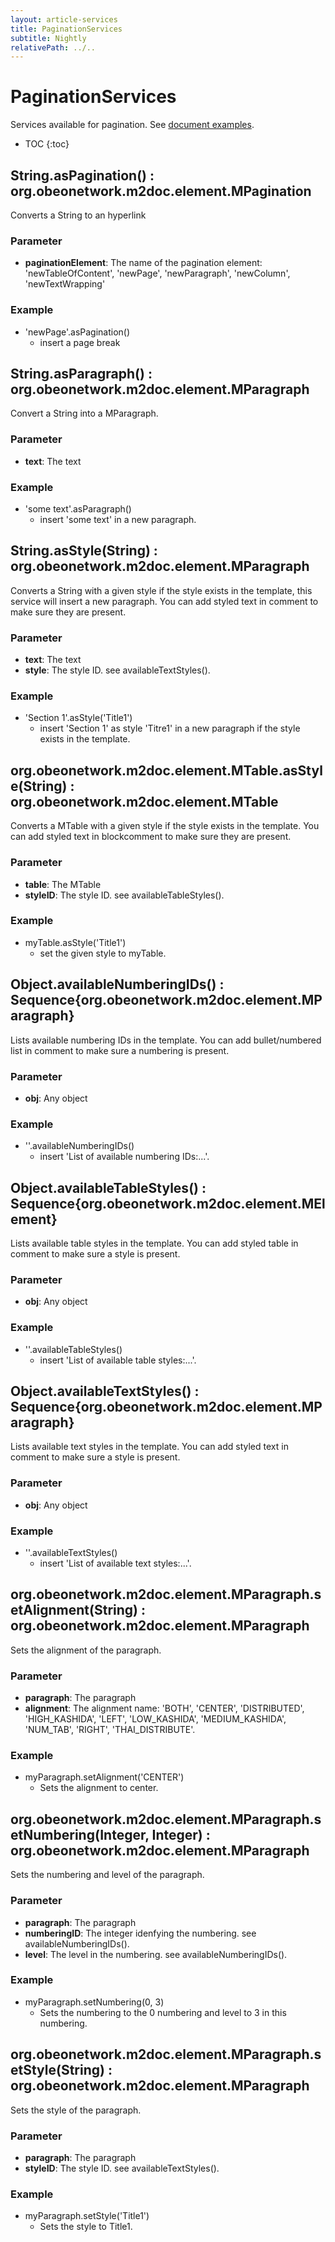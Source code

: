 ```yaml
---
layout: article-services
title: PaginationServices
subtitle: Nightly
relativePath: ../..
---
```


<!--
/********************************************************************************
** Copyright (c) 2015, 2024 Obeo.
** All rights reserved. This program and the accompanying materials
** are made available under the terms of the Eclipse Public License v2.0
** which accompanies this distribution, and is available at
** http://www.eclipse.org/legal/epl-v20.html
**
** Contributors:
**    Stephane Begaudeau (Obeo) - initial API and implementation
*********************************************************************************/
-->

# PaginationServices

Services available for pagination. See [document examples](https://github.com/ObeoNetwork/M2Doc/tree/master/tests/org.obeonetwork.m2doc.tests/resources/paginationServices).

* TOC
{:toc}

## String.asPagination() : org.obeonetwork.m2doc.element.MPagination

Converts a String to an hyperlink

### Parameter

* **paginationElement**: The name of the pagination element: 'newTableOfContent', 'newPage', 'newParagraph', 'newColumn', 'newTextWrapping'

### Example

* 'newPage'.asPagination()
  * insert a page break

## String.asParagraph() : org.obeonetwork.m2doc.element.MParagraph

Convert a String into a MParagraph.

### Parameter

* **text**: The text

### Example

* 'some text'.asParagraph()
  * insert 'some text' in a new paragraph.

## String.asStyle(String) : org.obeonetwork.m2doc.element.MParagraph

Converts a String with a given style if the style exists in the template, this service will insert a new paragraph. You can add styled text in comment to make sure they are present.

### Parameter

* **text**: The text
* **style**: The style ID. see availableTextStyles().

### Example

* 'Section 1'.asStyle('Title1')
  * insert 'Section 1' as style 'Titre1' in a new paragraph if the style exists in the template.

## org.obeonetwork.m2doc.element.MTable.asStyle(String) : org.obeonetwork.m2doc.element.MTable

Converts a MTable with a given style if the style exists in the template. You can add styled text in blockcomment to make sure they are present.

### Parameter

* **table**: The MTable
* **styleID**: The style ID. see availableTableStyles().

### Example

* myTable.asStyle('Title1')
  * set the given style to myTable.

## Object.availableNumberingIDs() : Sequence{org.obeonetwork.m2doc.element.MParagraph}

Lists available numbering IDs in the template. You can add bullet/numbered list in comment to make sure a numbering is present.

### Parameter

* **obj**: Any object

### Example

* ''.availableNumberingIDs()
  * insert 'List of available numbering IDs:...'.

## Object.availableTableStyles() : Sequence{org.obeonetwork.m2doc.element.MElement}

Lists available table styles in the template. You can add styled table in comment to make sure a style is present.

### Parameter

* **obj**: Any object

### Example

* ''.availableTableStyles()
  * insert 'List of available table styles:...'.

## Object.availableTextStyles() : Sequence{org.obeonetwork.m2doc.element.MParagraph}

Lists available text styles in the template. You can add styled text in comment to make sure a style is present.

### Parameter

* **obj**: Any object

### Example

* ''.availableTextStyles()
  * insert 'List of available text styles:...'.

## org.obeonetwork.m2doc.element.MParagraph.setAlignment(String) : org.obeonetwork.m2doc.element.MParagraph

Sets the alignment of the paragraph.

### Parameter

* **paragraph**: The paragraph
* **alignment**: The alignment name: 'BOTH', 'CENTER', 'DISTRIBUTED', 'HIGH_KASHIDA', 'LEFT', 'LOW_KASHIDA', 'MEDIUM_KASHIDA', 'NUM_TAB', 'RIGHT', 'THAI_DISTRIBUTE'.

### Example

* myParagraph.setAlignment('CENTER')
  * Sets the alignment to center.

## org.obeonetwork.m2doc.element.MParagraph.setNumbering(Integer, Integer) : org.obeonetwork.m2doc.element.MParagraph

Sets the numbering and level of the paragraph.

### Parameter

* **paragraph**: The paragraph
* **numberingID**: The integer idenfying the numbering. see availableNumberingIDs().
* **level**: The level in the numbering. see availableNumberingIDs().

### Example

* myParagraph.setNumbering(0, 3)
  * Sets the numbering to the 0 numbering and level to 3 in this numbering.

## org.obeonetwork.m2doc.element.MParagraph.setStyle(String) : org.obeonetwork.m2doc.element.MParagraph

Sets the style of the paragraph.

### Parameter

* **paragraph**: The paragraph
* **styleID**: The style ID. see availableTextStyles().

### Example

* myParagraph.setStyle('Title1')
  * Sets the style to Title1.



